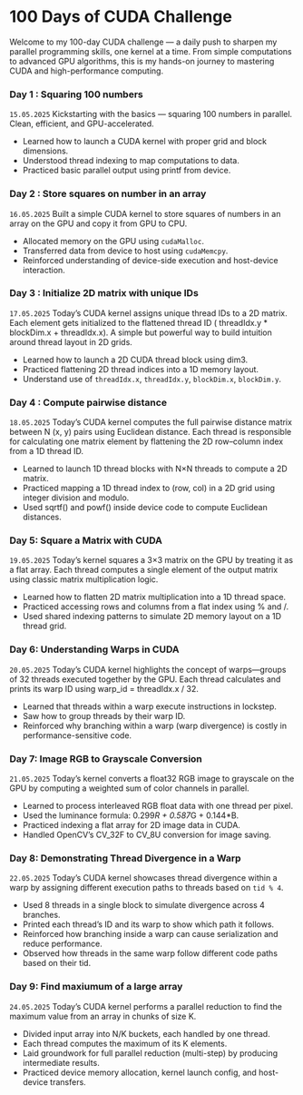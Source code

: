 # 100 Days of CUDA Challenge

Welcome to my 100-day CUDA challenge — a daily push to sharpen my parallel programming skills, one kernel at a time.
From simple computations to advanced GPU algorithms, this is my hands-on journey to mastering CUDA and high-performance
computing.

### Day 1 : Squaring 100 numbers

```15.05.2025```
Kickstarting with the basics — squaring 100 numbers in parallel. Clean, efficient, and GPU-accelerated.

- Learned how to launch a CUDA kernel with proper grid and block dimensions.
- Understood thread indexing to map computations to data.
- Practiced basic parallel output using printf from device.

### Day 2 : Store squares on number in an array

```16.05.2025```
Built a simple CUDA kernel to store squares of numbers in an array
on the GPU and copy it from GPU to CPU.

- Allocated memory on the GPU using `cudaMalloc`.
- Transferred data from device to host using `cudaMemcpy`.
- Reinforced understanding of device-side execution and host-device interaction.

### Day 3 : Initialize 2D matrix with unique IDs

```17.05.2025```
Today’s CUDA kernel assigns unique thread IDs to a 2D matrix. Each element gets initialized to the flattened thread ID (
threadIdx.y * blockDim.x + threadIdx.x).
A simple but powerful way to build intuition around thread layout in 2D grids.

- Learned how to launch a 2D CUDA thread block using dim3.
- Practiced flattening 2D thread indices into a 1D memory layout.
- Understand use of `threadIdx.x`, `threadIdx.y`, `blockDim.x`, `blockDim.y`.

### Day 4 : Compute pairwise distance

```18.05.2025```
Today’s CUDA kernel computes the full pairwise distance matrix between N (x, y) pairs using Euclidean distance. Each
thread is responsible for calculating one matrix element by flattening the 2D row–column index from a 1D thread ID.

- Learned to launch 1D thread blocks with N×N threads to compute a 2D matrix.
- Practiced mapping a 1D thread index to (row, col) in a 2D grid using integer division and modulo.
- Used sqrtf() and powf() inside device code to compute Euclidean distances.

### Day 5: Square a Matrix with CUDA

```19.05.2025```
Today’s kernel squares a 3×3 matrix on the GPU by treating it as a flat array. Each thread computes a single element of
the output matrix using classic matrix multiplication logic.

- Learned how to flatten 2D matrix multiplication into a 1D thread space.
- Practiced accessing rows and columns from a flat index using % and /.
- Used shared indexing patterns to simulate 2D memory layout on a 1D thread grid.

### Day 6: Understanding Warps in CUDA

```20.05.2025```
Today’s CUDA kernel highlights the concept of warps—groups of 32 threads executed together by the GPU. Each thread
calculates and prints its warp ID using warp_id = threadIdx.x / 32.

- Learned that threads within a warp execute instructions in lockstep.
- Saw how to group threads by their warp ID.
- Reinforced why branching within a warp (warp divergence) is costly in performance-sensitive code.

### Day 7: Image RGB to Grayscale Conversion

```21.05.2025```
Today’s kernel converts a float32 RGB image to grayscale on the GPU by computing a weighted sum of color channels in
parallel.

- Learned to process interleaved RGB float data with one thread per pixel.
- Used the luminance formula: 0.299*R + 0.587*G + 0.144*B.
- Practiced indexing a flat array for 2D image data in CUDA.
- Handled OpenCV’s CV_32F to CV_8U conversion for image saving.

### Day 8: Demonstrating Thread Divergence in a Warp

```22.05.2025```
Today’s CUDA kernel showcases thread divergence within a warp by assigning different execution paths to threads based on
`tid % 4`.

- Used 8 threads in a single block to simulate divergence across 4 branches.
- Printed each thread’s ID and its warp to show which path it follows.
- Reinforced how branching inside a warp can cause serialization and reduce performance.
- Observed how threads in the same warp follow different code paths based on their tid.

### Day 9: Find maxiumum of a large array

```24.05.2025```
Today’s CUDA kernel performs a parallel reduction to find the maximum value from an array in chunks of size K.

- Divided input array into N/K buckets, each handled by one thread.
- Each thread computes the maximum of its K elements.
- Laid groundwork for full parallel reduction (multi-step) by producing intermediate results.
- Practiced device memory allocation, kernel launch config, and host-device transfers.



